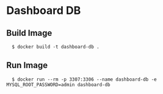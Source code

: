 # Dashboard DB

## Build Image

```
  $ docker build -t dashboard-db .
```

## Run Image

```
  $ docker run --rm -p 3307:3306 --name dashboard-db -e MYSQL_ROOT_PASSWORD=admin dashboard-db
```